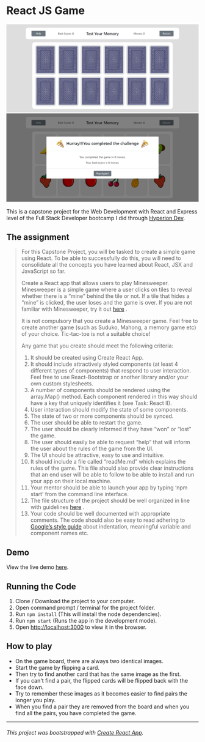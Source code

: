 # React JS Game

![](/public/Main.png)
![](/public/FinishModal.png)

This is a capstone project for the Web Development with React and Express level of the Full Stack Developer bootcamp I did through [Hyperion Dev](https://www.hyperiondev.com/).

## The assignment

> For this Capstone Project, you will be tasked to create a simple game using React. To be able to successfully do this, you will need to consolidate all the concepts you have learned about React, JSX and JavaScript so far.
>
> Create a React app that allows users to play Minesweeper. Minesweeper is a simple game where a user clicks on tiles to reveal whether there is a “mine” behind the tile or not. If a tile that hides a “mine” is clicked, the user loses and the game is over. If you are not familiar with Minesweeper, try it out [here](https://codepen.io/gaearon/pen/gWWZgR?editors=0010) .
>
> It is not compulsory that you create a Minesweeper game. Feel free to create another game (such as Suduko, Mahong, a memory game etc) of your choice. Tic-tac-toe is not a suitable choice!
>
> Any game that you create should meet the following criteria:
> 1. It should be created using Create React App.
> 2. It should include attractively styled components (at least 4 different types of components) that respond to user interaction. Feel free to use React-Bootstrap or another library and/or your own custom stylesheets.
> 3. A number of components should be rendered using the array.Map() method. Each component rendered in this way should have a key that uniquely identifies it (see Task: React II).
> 4. User interaction should modify the state of some components.
> 5. The state of two or more components should be synced.
> 6. The user should be able to restart the game.
> 7. The user should be clearly informed if they have “won” or “lost” the game.
> 8. The user should easily be able to request “help” that will inform the user about the rules of the game from the UI.
> 9. The UI should be attractive, easy to use and intuitive.
> 10. It should include a file called “readMe.md” which explains the rules of the game. This file should also provide clear instructions that an end user will be able to follow to be able to install and run your app on their local machine.
> 11. Your mentor should be able to launch your app by typing ‘npm start’ from the command line interface.
> 12. The file structure of the project should be well organized in line with guidelines [here](https://reactjs.org/docs/faq-structure.html) .
> 13. Your code should be well documented with appropriate comments. The code should also be easy to read adhering to [Google’s style guide](https://google.github.io/styleguide/jsguide.html) about indentation, meaningful variable and component names etc.

## Demo
View the live demo [here](https://capstone-memory-game.herokuapp.com/).

## Running the Code

1. Clone / Download the project to your computer.
2. Open command prompt / terminal for the project folder.
3. Run `npm install` (This will install the node dependencies).
4. Run `npm start` (Runs the app in the development mode).
5. Open [http://localhost:3000](http://localhost:3000) to view it in the browser.

## How to play

- On the game board, there are always two identical images.
- Start the game by flipping a card.
- Then try to find another card that has the same image as the first.
- If you can't find a pair, the flipped cards will be flipped back with the face down.
- Try to remember these images as it becomes easier to find pairs the longer you play.
- When you find a pair they are removed from the board and when you find all the pairs, you have completed the game.

***
###### This project was bootstrapped with [Create React App](https://github.com/facebook/create-react-app).
